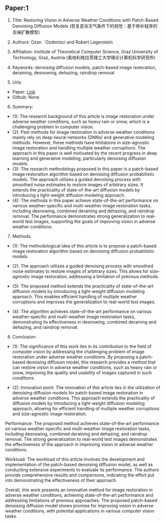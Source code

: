 ## Paper:1




1. Title: Restoring Vision in Adverse Weather Conditions with Patch-Based Denoising Diffusion Models (恢复恶劣天气条件下的视觉：基于修补程序的去噪扩散模型)

2. Authors: Ozan ¨Ozdenizci and Robert Legenstein

3. Affiliation: Institute of Theoretical Computer Science, Graz University of Technology, Graz, Austria (奥地利格拉茨理工大学理论计算机科学研究所)

4. Keywords: denoising diffusion models, patch-based image restoration, deraining, desnowing, dehazing, raindrop removal

5. Urls: 
- Paper: [Link](https://arxiv.org/abs/2207.14626v2)
- Github: None

6. Summary:
- (1): The research background of this article is image restoration under adverse weather conditions, such as heavy rain or snow, which is a challenging problem in computer vision.
- (2): Past methods for image restoration in adverse weather conditions mainly rely on deep neural networks (DNNs) and generative modeling methods. However, these methods have limitations in size-agnostic image restoration and handling multiple weather corruptions. The approach in this paper is well motivated by the recent progress in deep learning and generative modeling, particularly denoising diffusion models.
- (3): The research methodology proposed in this paper is a patch-based image restoration algorithm based on denoising diffusion probabilistic models. The approach utilizes a guided denoising process with smoothed noise estimates to restore images of arbitrary sizes. It extends the practicality of state-of-the-art diffusion models by introducing a light-weight diffusion modeling approach.
- (4): The methods in this paper achieve state-of-the-art performance on various weather-specific and multi-weather image restoration tasks, including desnowing, combined deraining and dehazing, and raindrop removal. The performance demonstrates strong generalization to real-world test images, supporting the goals of improving vision in adverse weather conditions.
7. Methods: 

- (1): The methodological idea of this article is to propose a patch-based image restoration algorithm based on denoising diffusion probabilistic models. 

- (2): The approach utilizes a guided denoising process with smoothed noise estimates to restore images of arbitrary sizes. This allows for size-agnostic image restoration, addressing a limitation of previous methods.

- (3): The proposed method extends the practicality of state-of-the-art diffusion models by introducing a light-weight diffusion modeling approach. This enables efficient handling of multiple weather corruptions and improves the generalization to real-world test images.

- (4): The algorithm achieves state-of-the-art performance on various weather-specific and multi-weather image restoration tasks, demonstrating its effectiveness in desnowing, combined deraining and dehazing, and raindrop removal.





8. Conclusion:

- (1): The significance of this work lies in its contribution to the field of computer vision by addressing the challenging problem of image restoration under adverse weather conditions. By proposing a patch-based denoising diffusion model, this research provides a method that can restore vision in adverse weather conditions, such as heavy rain or snow, improving the quality and usability of images captured in such conditions.

- (2): Innovation point: The innovation of this article lies in the utilization of denoising diffusion models for patch-based image restoration in adverse weather conditions. This approach extends the practicality of diffusion models by introducing a light-weight diffusion modeling approach, allowing for efficient handling of multiple weather corruptions and size-agnostic image restoration. 

Performance: The proposed method achieves state-of-the-art performance on various weather-specific and multi-weather image restoration tasks, including desnowing, combined deraining and dehazing, and raindrop removal. The strong generalization to real-world test images demonstrates the effectiveness of the approach in improving vision in adverse weather conditions.

Workload: The workload of this article involves the development and implementation of the patch-based denoising diffusion model, as well as conducting extensive experiments to evaluate its performance. The authors provide comprehensive results and comparisons, indicating the effort put into demonstrating the effectiveness of their approach.

Overall, this work presents an innovative method for image restoration in adverse weather conditions, achieving state-of-the-art performance and addressing limitations of previous approaches. The proposed patch-based denoising diffusion model shows promise for improving vision in adverse weather conditions, with potential applications in various computer vision tasks.




